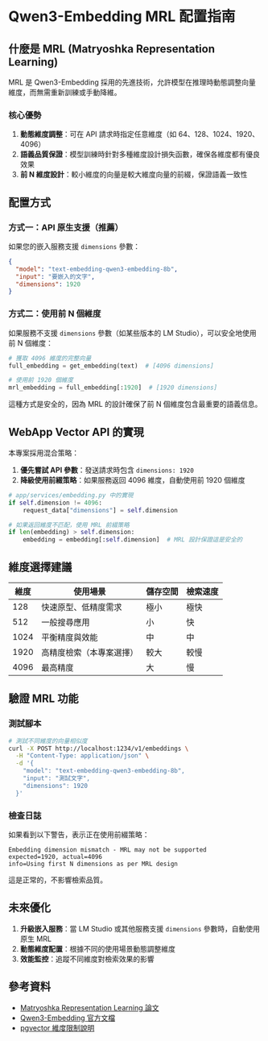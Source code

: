 # Qwen3-Embedding MRL 配置指南

## 什麼是 MRL (Matryoshka Representation Learning)

MRL 是 Qwen3-Embedding 採用的先進技術，允許模型在推理時動態調整向量維度，而無需重新訓練或手動降維。

### 核心優勢

1. **動態維度調整**：可在 API 請求時指定任意維度（如 64、128、1024、1920、4096）
2. **語義品質保證**：模型訓練時針對多種維度設計損失函數，確保各維度都有優良效果
3. **前 N 維度設計**：較小維度的向量是較大維度向量的前綴，保證語義一致性

## 配置方式

### 方式一：API 原生支援（推薦）

如果您的嵌入服務支援 `dimensions` 參數：

```json
{
  "model": "text-embedding-qwen3-embedding-8b",
  "input": "要嵌入的文字",
  "dimensions": 1920
}
```

### 方式二：使用前 N 個維度

如果服務不支援 `dimensions` 參數（如某些版本的 LM Studio），可以安全地使用前 N 個維度：

```python
# 獲取 4096 維度的完整向量
full_embedding = get_embedding(text)  # [4096 dimensions]

# 使用前 1920 個維度
mrl_embedding = full_embedding[:1920]  # [1920 dimensions]
```

這種方式是安全的，因為 MRL 的設計確保了前 N 個維度包含最重要的語義信息。

## WebApp Vector API 的實現

本專案採用混合策略：

1. **優先嘗試 API 參數**：發送請求時包含 `dimensions: 1920`
2. **降級使用前綴策略**：如果服務返回 4096 維度，自動使用前 1920 個維度

```python
# app/services/embedding.py 中的實現
if self.dimension != 4096:
    request_data["dimensions"] = self.dimension

# 如果返回維度不匹配，使用 MRL 前綴策略
if len(embedding) > self.dimension:
    embedding = embedding[:self.dimension]  # MRL 設計保證這是安全的
```

## 維度選擇建議

| 維度 | 使用場景 | 儲存空間 | 檢索速度 |
|------|----------|----------|----------|
| 128  | 快速原型、低精度需求 | 極小 | 極快 |
| 512  | 一般搜尋應用 | 小 | 快 |
| 1024 | 平衡精度與效能 | 中 | 中 |
| 1920 | 高精度檢索（本專案選擇） | 較大 | 較慢 |
| 4096 | 最高精度 | 大 | 慢 |

## 驗證 MRL 功能

### 測試腳本

```bash
# 測試不同維度的向量相似度
curl -X POST http://localhost:1234/v1/embeddings \
  -H "Content-Type: application/json" \
  -d '{
    "model": "text-embedding-qwen3-embedding-8b",
    "input": "測試文字",
    "dimensions": 1920
  }'
```

### 檢查日誌

如果看到以下警告，表示正在使用前綴策略：
```
Embedding dimension mismatch - MRL may not be supported
expected=1920, actual=4096
info=Using first N dimensions as per MRL design
```

這是正常的，不影響檢索品質。

## 未來優化

1. **升級嵌入服務**：當 LM Studio 或其他服務支援 `dimensions` 參數時，自動使用原生 MRL
2. **動態維度配置**：根據不同的使用場景動態調整維度
3. **效能監控**：追蹤不同維度對檢索效果的影響

## 參考資料

- [Matryoshka Representation Learning 論文](https://arxiv.org/abs/2205.13147)
- [Qwen3-Embedding 官方文檔](https://github.com/QwenLM/Qwen)
- [pgvector 維度限制說明](https://github.com/pgvector/pgvector#dimensions)